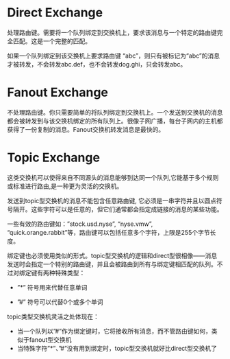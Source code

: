 # Direct Exchange

处理路由键。需要将一个队列绑定到交换机上，要求该消息与一个特定的路由键完全匹配。这是一个完整的匹配。

如果一个队列绑定到该交换机上要求路由键 “abc”，则只有被标记为“abc”的消息才被转发，不会转发abc.def，也不会转发dog.ghi，只会转发abc。

# Fanout Exchange

不处理路由键。你只需要简单的将队列绑定到交换机上。一个发送到交换机的消息都会被转发到与该交换机绑定的所有队列上。很像子网广播，每台子网内的主机都获得了一份复制的消息。Fanout交换机转发消息是最快的。

# Topic Exchange

这类交换机可以使得来自不同源头的消息能够到达同一个队列,它能基于多个规则或标准进行路由,是一种更为灵活的交换机。

发送到topic型交换机的消息不能包含任意路由键, 它必须是一串字符并且以圆点符号隔开。这些字符可以是任意的，但它们通常都会指定成链接的消息的某些功能。

一些有效的路由键如：”stock.usd.nyse”, “nyse.vmw”, “quick.orange.rabbit”等，路由键可以包括任意多个字符，上限是255个字节长度。

绑定键也必须使用类似的形式。topic型交换机的逻辑和direct型很相像——消息发送时会指定一个特别的路由键，并且会被路由到所有与绑定键相匹配的队列。不过对绑定键有两种特殊类型：

- ”*” 符号用来代替任意单词

- ”#” 符号可以代替0个或多个单词

topic类型交换机灵活之处体现在：

- 当一个队列以”#”作为绑定键时，它将接收所有消息，而不管路由键如何，类似于fanout型交换机
- 当特殊字符”*”、”#”没有用到绑定时，topic型交换机就好比direct型交换机了

